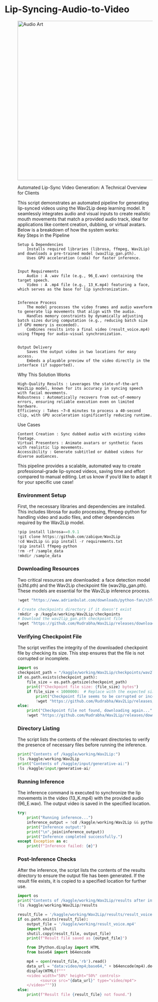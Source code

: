 # Lip-Syncing-Audio-to-Video
<figure>
        <img src="https://ar5iv.labs.arxiv.org/html/2212.04970/assets/x1.png" alt ="Audio Art" style='width:800px;height:500px;'>
        <figcaption>


Automated Lip-Sync Video Generation: A Technical Overview for Clients    

This script demonstrates an automated pipeline for generating lip-synced videos  using the Wav2Lip  deep learning model. It seamlessly integrates audio and visual inputs to create realistic mouth movements that match a provided audio track, ideal for applications like content creation, dubbing, or virtual avatars. Below is a breakdown of how the system works:   
Key Steps in the Pipeline  

    Setup & Dependencies    
        Installs required libraries (librosa, ffmpeg, Wav2Lip) and downloads a pre-trained model (wav2lip_gan.pth).  
        Uses GPU acceleration (cuda) for faster inference.
         

    Input Requirements    
        Audio : A .wav file (e.g., 96_E.wav) containing the target speech.  
        Video : A .mp4 file (e.g., 13_K.mp4) featuring a face, which serves as the base for lip synchronization.
         

    Inference Process    
        The model processes the video frames and audio waveform to generate lip movements that align with the audio.  
        Handles memory constraints by dynamically adjusting batch sizes during computation (e.g., reducing batch size if GPU memory is exceeded).  
        Combines results into a final video (result_voice.mp4) using ffmpeg for audio-visual synchronization.
         

    Output Delivery    
        Saves the output video in two locations for easy access.  
        Embeds a playable preview of the video directly in the interface (if supported).
         
     

Why This Solution Works  

    High-Quality Results : Leverages the state-of-the-art Wav2Lip model, known for its accuracy in syncing speech with facial movements.  
    Robustness : Automatically recovers from out-of-memory errors, ensuring reliable execution even on limited hardware.  
    Efficiency : Takes ~7–8 minutes to process a 40-second clip, with GPU acceleration significantly reducing runtime.
     

Use Cases  

    Content Creation : Sync dubbed audio with existing video footage.  
    Virtual Presenters : Animate avatars or synthetic faces with realistic lip movements.  
    Accessibility : Generate subtitled or dubbed videos for diverse audiences.
     

This pipeline provides a scalable, automated way to create professional-grade lip-synced videos, saving time and effort compared to manual editing. Let us know if you’d like to adapt it for your specific use case!   


### Environment Setup
First, the necessary libraries and dependencies are installed. This includes librosa for audio processing, ffmpeg-python for handling video and audio files, and other dependencies required
 by the Wav2Lip model.
 
 ```python
!pip install librosa==0.9.1
!git clone https://github.com/zabique/Wav2Lip
!cd Wav2Lip && pip install -r requirements.txt
!pip install ffmpeg-python
!rm -rf /sample_data
!mkdir /sample_data
```

### Downloading Resources
Two critical resources are downloaded: a face detection model (s3fd.pth) and the Wav2Lip checkpoint file (wav2lip_gan.pth). These models are essential for the Wav2Lip inference process.

```python
!wget "https://www.adrianbulat.com/downloads/python-fan/s3fd-619a316812.pth" -O "/kaggle/working/Wav2Lip/face_detection/detection/sfd/s3fd.pth"

# Create checkpoints directory if it doesn't exist
!mkdir -p /kaggle/working/Wav2Lip/checkpoints
# Download the wav2lip_gan.pth checkpoint file
!wget "https://github.com/Rudrabha/Wav2Lip/releases/download/v0.1/wav2lip_gan.pth" -O "/kaggle/working/Wav2Lip/checkpoints/wav2lip_gan.pth"
```

### Verifying Checkpoint File
The script verifies the integrity of the downloaded checkpoint file by checking its size. This step ensures that the file is not corrupted or incomplete.

```python
import os
checkpoint_path = "/kaggle/working/Wav2Lip/checkpoints/wav2lip_gan.pth"
if os.path.exists(checkpoint_path):
    file_size = os.path.getsize(checkpoint_path)
    print(f"Checkpoint file size: {file_size} bytes")
    if file_size < 1000000:  # Replace with the expected size in bytes
        print("Checkpoint file seems to be corrupted or incomplete, re-downloading...")
        !wget "https://github.com/Rudrabha/Wav2Lip/releases/download/v0.1/wav2lip_gan.pth" -O "/kaggle/working/Wav2Lip/checkpoints/wav2lip_gan.pth"
else:
    print("Checkpoint file not found, downloading again...")
    !wget "https://github.com/Rudrabha/Wav2Lip/releases/download/v0.1/wav2lip_gan.pth" -O "/kaggle/working/Wav2Lip/checkpoints/wav2lip_gan.pth"
```

### Directory Listing
The script lists the contents of the relevant directories to verify the presence of necessary files before running the inference.

```python
print("Contents of /kaggle/working/Wav2Lip:")
!ls /kaggle/working/Wav2Lip
print("Contents of /kaggle/input/generative-ai:")
!ls /kaggle/input/generative-ai/
```
### Running Inference
The inference command is executed to synchronize the lip movements in the video (13_K.mp4) with the provided audio (96_E.wav). The output video is saved in the specified location.

```python
try:
    print("Running inference...")
    inference_output = !cd /kaggle/working/Wav2Lip && python inference.py --checkpoint_path checkpoints/wav2lip_gan.pth --face "/kaggle/input/generative-ai/13_K.mp4" --audio "/kaggle/input/generative-ai/96_E.wav" --outfile "results/result_voice.mp4"
    print("Inference output:")
    print("\n".join(inference_output))
    print("Inference completed successfully.")
except Exception as e:
    print(f"Inference failed: {e}")
```
### Post-Inference Checks
After the inference, the script lists the contents of the results directory to ensure the output file has been generated. If the result file exists, it is copied to a specified location for further use.

```python
import os
print("Contents of /kaggle/working/Wav2Lip/results after inference:")
!ls /kaggle/working/Wav2Lip/results

result_file = '/kaggle/working/Wav2Lip/results/result_voice.mp4'
if os.path.exists(result_file):
    output_file = '/kaggle/working/result_voice.mp4'
    import shutil
    shutil.copy(result_file, output_file)
    print(f"Result file saved as {output_file}")

    from IPython.display import HTML
    from base64 import b64encode

    mp4 = open(result_file,'rb').read()
    data_url = "data:video/mp4;base64," + b64encode(mp4).decode()
    display(HTML(f"""
    <video width="50%" height="50%" controls>
          <source src="{data_url}" type="video/mp4">
    </video>"""))
else:
    print(f"Result file {result_file} not found.")
```
